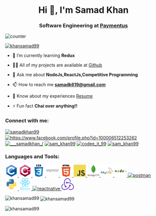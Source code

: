 <h1 align="center">Hi 👋, I'm Samad Khan</h1>
<h3 align="center">Software Engineering at <a href="https://www.paymentus.com/">Paymentus</a></h3>

![counter](https://ennf979e38ywgbn.m.pipedream.net)


<p align="left"> <a href="https://github.com/ryo-ma/github-profile-trophy"><img src="https://github-profile-trophy.vercel.app/?username=khansamad99" alt="khansamad99" /></a> </p>

- 🌱 I’m currently learning **Redux**

- 👨‍💻 All of my projects are available at [Github](Github)

- 💬 Ask me about **NodeJs,ReactJs,Competitive Programming**

- 📫 How to reach me **samadk619@gmail.com**

- 📄 Know about my experiences [Resume](https://drive.google.com/file/d/19xOO9iA9bMFvyaQPYaea0aTh0WliGQvx/view)

- ⚡ Fun fact **Chai over anything!!**

<h3 align="left">Connect with me:</h3>
<p align="left">
<a href="https://linkedin.com/in/samadkhan99" target="blank"><img align="center" src="https://raw.githubusercontent.com/rahuldkjain/github-profile-readme-generator/master/src/images/icons/Social/linked-in-alt.svg" alt="samadkhan99" height="30" width="40" /></a>
<a href="https://fb.com/https://www.facebook.com/profile.php?id=100006512253262" target="blank"><img align="center" src="https://raw.githubusercontent.com/rahuldkjain/github-profile-readme-generator/master/src/images/icons/Social/facebook.svg" alt="https://www.facebook.com/profile.php?id=100006512253262" height="30" width="40" /></a>
<a href="https://instagram.com/___samadkhan_/" target="blank"><img align="center" src="https://raw.githubusercontent.com/rahuldkjain/github-profile-readme-generator/master/src/images/icons/Social/instagram.svg" alt="___samadkhan_/" height="30" width="40" /></a>
<a href="https://www.codechef.com/users/sam_khan99" target="blank"><img align="center" src="https://cdn.jsdelivr.net/npm/simple-icons@3.1.0/icons/codechef.svg" alt="sam_khan99" height="30" width="40" /></a>
<a href="https://www.hackerrank.com/codee_it_99" target="blank"><img align="center" src="https://raw.githubusercontent.com/rahuldkjain/github-profile-readme-generator/master/src/images/icons/Social/hackerrank.svg" alt="codee_it_99" height="30" width="40" /></a>
<a href="https://codeforces.com/profile/sam_khan99" target="blank"><img align="center" src="https://cdn.jsdelivr.net/npm/simple-icons@3.0.1/icons/codeforces.svg" alt="sam_khan99" height="30" width="40" /></a>

</p>

<h3 align="left">Languages and Tools:</h3>
<p align="left"> <a href="https://www.cprogramming.com/" target="_blank"> <img src="https://raw.githubusercontent.com/devicons/devicon/master/icons/c/c-original.svg" alt="c" width="40" height="40"/> </a> <a href="https://www.w3schools.com/cpp/" target="_blank"> <img src="https://raw.githubusercontent.com/devicons/devicon/master/icons/cplusplus/cplusplus-original.svg" alt="cplusplus" width="40" height="40"/> </a> <a href="https://www.w3schools.com/css/" target="_blank"> <img src="https://raw.githubusercontent.com/devicons/devicon/master/icons/css3/css3-original-wordmark.svg" alt="css3" width="40" height="40"/> </a> <a href="https://expressjs.com" target="_blank"> <img src="https://raw.githubusercontent.com/devicons/devicon/master/icons/express/express-original-wordmark.svg" alt="express" width="40" height="40"/> </a> <a href="https://www.w3.org/html/" target="_blank"> <img src="https://raw.githubusercontent.com/devicons/devicon/master/icons/html5/html5-original-wordmark.svg" alt="html5" width="40" height="40"/> </a> <a href="https://developer.mozilla.org/en-US/docs/Web/JavaScript" target="_blank"> <img src="https://raw.githubusercontent.com/devicons/devicon/master/icons/javascript/javascript-original.svg" alt="javascript" width="40" height="40"/> </a> <a href="https://www.mongodb.com/" target="_blank"> <img src="https://raw.githubusercontent.com/devicons/devicon/master/icons/mongodb/mongodb-original-wordmark.svg" alt="mongodb" width="40" height="40"/> </a> <a href="https://www.mysql.com/" target="_blank"> <img src="https://raw.githubusercontent.com/devicons/devicon/master/icons/mysql/mysql-original-wordmark.svg" alt="mysql" width="40" height="40"/> </a> <a href="https://nodejs.org" target="_blank"> <img src="https://raw.githubusercontent.com/devicons/devicon/master/icons/nodejs/nodejs-original-wordmark.svg" alt="nodejs" width="40" height="40"/> </a> <a href="https://postman.com" target="_blank"> <img src="https://www.vectorlogo.zone/logos/getpostman/getpostman-icon.svg" alt="postman" width="40" height="40"/> </a> <a href="https://www.python.org" target="_blank"> <img src="https://raw.githubusercontent.com/devicons/devicon/master/icons/python/python-original.svg" alt="python" width="40" height="40"/> </a> <a href="https://reactjs.org/" target="_blank"> <img src="https://raw.githubusercontent.com/devicons/devicon/master/icons/react/react-original-wordmark.svg" alt="react" width="40" height="40"/> </a> <a href="https://reactnative.dev/" target="_blank"> <img src="https://reactnative.dev/img/header_logo.svg" alt="reactnative" width="40" height="40"/> </a> <a href="https://redux.js.org" target="_blank"> <img src="https://raw.githubusercontent.com/devicons/devicon/master/icons/redux/redux-original.svg" alt="redux" width="40" height="40"/> </a> </p>

<p><img align="left" src="https://github-readme-stats.vercel.app/api/top-langs?username=khansamad99&show_icons=true&locale=en&layout=compact" alt="khansamad99" /></p>

<p>&nbsp;<img align="center" src="https://github-readme-stats.vercel.app/api?username=khansamad99&show_icons=true&locale=en" alt="khansamad99" /></p>

<p><img align="center" src="https://github-readme-streak-stats.herokuapp.com/?user=khansamad99&" alt="khansamad99" /></p>



</div>

<!--
**khansamad99/khansamad99** is a ✨ _special_ ✨ repository because its `README.md` (this file) appears on your GitHub profile.


-->
